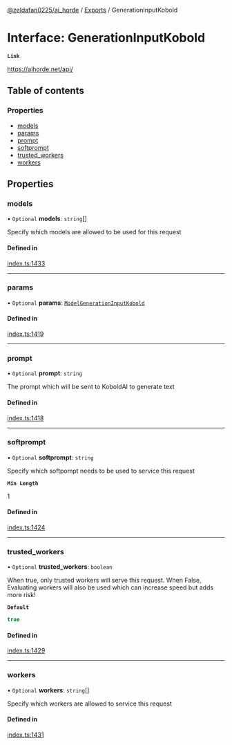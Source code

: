 [@zeldafan0225/ai_horde](../README.md) / [Exports](../modules.md) / GenerationInputKobold

# Interface: GenerationInputKobold

**`Link`**

https://aihorde.net/api/

## Table of contents

### Properties

- [models](GenerationInputKobold.md#models)
- [params](GenerationInputKobold.md#params)
- [prompt](GenerationInputKobold.md#prompt)
- [softprompt](GenerationInputKobold.md#softprompt)
- [trusted\_workers](GenerationInputKobold.md#trusted_workers)
- [workers](GenerationInputKobold.md#workers)

## Properties

### models

• `Optional` **models**: `string`[]

Specify which models are allowed to be used for this request

#### Defined in

[index.ts:1433](https://github.com/ZeldaFan0225/ai_horde/blob/89ead18/index.ts#L1433)

___

### params

• `Optional` **params**: [`ModelGenerationInputKobold`](ModelGenerationInputKobold.md)

#### Defined in

[index.ts:1419](https://github.com/ZeldaFan0225/ai_horde/blob/89ead18/index.ts#L1419)

___

### prompt

• `Optional` **prompt**: `string`

The prompt which will be sent to KoboldAI to generate text

#### Defined in

[index.ts:1418](https://github.com/ZeldaFan0225/ai_horde/blob/89ead18/index.ts#L1418)

___

### softprompt

• `Optional` **softprompt**: `string`

Specify which softpompt needs to be used to service this request

**`Min Length`**

1

#### Defined in

[index.ts:1424](https://github.com/ZeldaFan0225/ai_horde/blob/89ead18/index.ts#L1424)

___

### trusted\_workers

• `Optional` **trusted\_workers**: `boolean`

When true, only trusted workers will serve this request. When False, Evaluating workers will also be used which can increase speed but adds more risk!

**`Default`**

```ts
true
```

#### Defined in

[index.ts:1429](https://github.com/ZeldaFan0225/ai_horde/blob/89ead18/index.ts#L1429)

___

### workers

• `Optional` **workers**: `string`[]

Specify which workers are allowed to service this request

#### Defined in

[index.ts:1431](https://github.com/ZeldaFan0225/ai_horde/blob/89ead18/index.ts#L1431)
